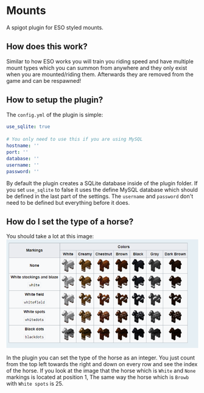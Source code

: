 # Mounts
A spigot plugin for ESO styled mounts. 

## How does this work?
Similar to how ESO works you will train you riding speed and have multiple mount types which you can summon from
anywhere and they only exist when you are mounted/riding them. Afterwards they are removed from the game and can be respawned!

## How to setup the plugin?
The `config.yml` of the plugin is simple:
```yml
use_sqlite: true

# You only need to use this if you are using MySQL
hostname: ''
port: ''
database: ''
username: ''
password: ''
```
By default the plugin creates a SQLite database inside of the plugin folder. If you set `use_sqlite` to false it uses the
define MySQL database which should be defined in the last part of the settings. The `username` and `password` don't need to be
defined but everything before it does.

## How do I set the type of a horse?
You should take a lot at this image: ![Horses and types](https://raw.githubusercontent.com/ZastrixArundell/Mounts/development/assets/horses.png "Horses and types")

In the plugin you can set the type of the horse as an integer. You just count from the top left towards the right and down on 
every row and see the index of the horse. If you look at the image that the horse which is `White` and 
`None` markings is located at position 1, The same way the horse which is `Browb` with `White spots` is 25.  
